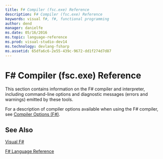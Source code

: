 ```yaml
---
title: F# Compiler (fsc.exe) Reference
description: F# Compiler (fsc.exe) Reference
keywords: visual f#, f#, functional programming
author: dend
manager: danielfe
ms.date: 05/16/2016
ms.topic: language-reference
ms.prod: visual-studio-dev14
ms.technology: devlang-fsharp
ms.assetid: 65dfa6c6-2e55-439c-9672-dd1f274d7d87 
---
```


# F# Compiler (fsc.exe) Reference

This section contains information on the F# compiler and interpreter, including command-line options and diagnostic messages (errors and warnings) emitted by these tools.

For a description of compiler options available when using the F# compiler, see [Compiler Options &#40;F&#35;&#41;](Compiler-Options-%5BFSharp%5D.md).


## See Also
[Visual F&#35;](Visual-FSharp.md)

[F&#35; Language Reference](FSharp-Language-Reference.md)

